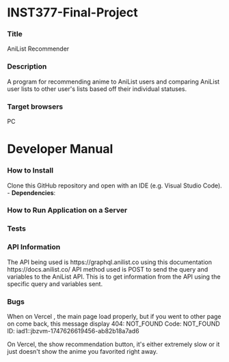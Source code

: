 # INST377-Final-Project

<h3>Title</h3>
AniList Recommender </br>
<h3>Description</h3>
A program for recommending anime to AniList users and comparing AniList user lists to other user's lists based off their individual statuses. </br>
<h3>Target browsers</h3>
  PC </br>

<h1>Developer Manual</h1>
<h3>How to Install</h3>
Clone this GitHub repository and open with an IDE (e.g. Visual Studio Code).
- <b>Dependencies</b>:
<h3>How to Run Application on a Server</h3>

<h3>Tests</h3>

<h3>API Information</h3>
The API being used is https://graphql.anilist.co using this documentation https://docs.anilist.co/
API method used is POST to send the query and variables to the AniList API. This is to get information from the API using the specific query and variables sent.

<h3>Bugs</h3>
When on Vercel , the main page load properly, but if you went to other page on come back, this message display
404: NOT_FOUND
Code: NOT_FOUND
ID: iad1::jbzvm-1747626619456-ab82b18a7ad6

On Vercel, the show recommendation button, it's either extremely slow or it just doesn't show the anime you favorited right away.
